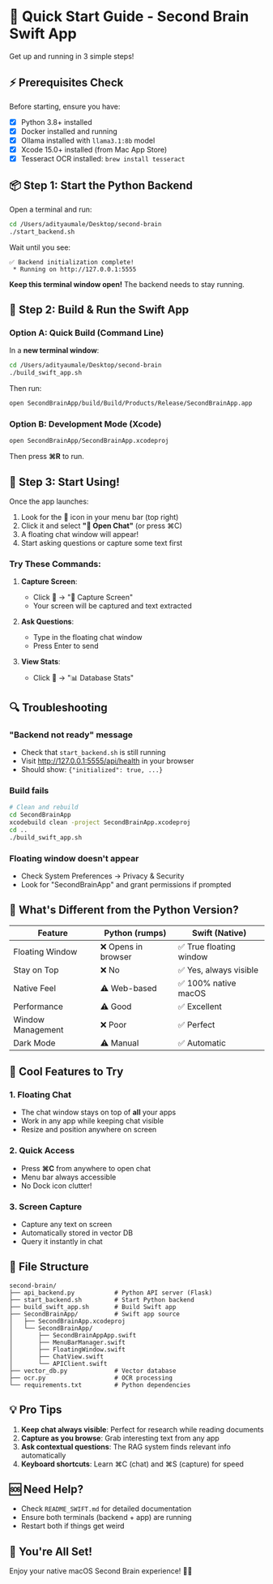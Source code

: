 # 🚀 Quick Start Guide - Second Brain Swift App

Get up and running in 3 simple steps!

## ⚡ Prerequisites Check

Before starting, ensure you have:

- [x] Python 3.8+ installed
- [x] Docker installed and running
- [x] Ollama installed with `llama3.1:8b` model
- [x] Xcode 15.0+ installed (from Mac App Store)
- [x] Tesseract OCR installed: `brew install tesseract`

## 📦 Step 1: Start the Python Backend

Open a terminal and run:

```bash
cd /Users/adityaumale/Desktop/second-brain
./start_backend.sh
```

Wait until you see:
```
✅ Backend initialization complete!
 * Running on http://127.0.0.1:5555
```

**Keep this terminal window open!** The backend needs to stay running.

## 🎨 Step 2: Build & Run the Swift App

### Option A: Quick Build (Command Line)

In a **new terminal window**:

```bash
cd /Users/adityaumale/Desktop/second-brain
./build_swift_app.sh
```

Then run:
```bash
open SecondBrainApp/build/Build/Products/Release/SecondBrainApp.app
```

### Option B: Development Mode (Xcode)

```bash
open SecondBrainApp/SecondBrainApp.xcodeproj
```

Then press **⌘R** to run.

## 🎉 Step 3: Start Using!

Once the app launches:

1. Look for the **🧠** icon in your menu bar (top right)
2. Click it and select **"💬 Open Chat"** (or press ⌘C)
3. A floating chat window will appear!
4. Start asking questions or capture some text first

### Try These Commands:

1. **Capture Screen**: 
   - Click 🧠 → "📸 Capture Screen"
   - Your screen will be captured and text extracted

2. **Ask Questions**:
   - Type in the floating chat window
   - Press Enter to send

3. **View Stats**:
   - Click 🧠 → "📊 Database Stats"

## 🔍 Troubleshooting

### "Backend not ready" message
- Check that `start_backend.sh` is still running
- Visit http://127.0.0.1:5555/api/health in your browser
- Should show: `{"initialized": true, ...}`

### Build fails
```bash
# Clean and rebuild
cd SecondBrainApp
xcodebuild clean -project SecondBrainApp.xcodeproj
cd ..
./build_swift_app.sh
```

### Floating window doesn't appear
- Check System Preferences → Privacy & Security
- Look for "SecondBrainApp" and grant permissions if prompted

## 🎯 What's Different from the Python Version?

| Feature | Python (rumps) | Swift (Native) |
|---------|---------------|----------------|
| Floating Window | ❌ Opens in browser | ✅ True floating window |
| Stay on Top | ❌ No | ✅ Yes, always visible |
| Native Feel | ⚠️ Web-based | ✅ 100% native macOS |
| Performance | ⚠️ Good | ✅ Excellent |
| Window Management | ❌ Poor | ✅ Perfect |
| Dark Mode | ⚠️ Manual | ✅ Automatic |

## 🎨 Cool Features to Try

### 1. Floating Chat
- The chat window stays on top of **all** your apps
- Work in any app while keeping chat visible
- Resize and position anywhere on screen

### 2. Quick Access
- Press **⌘C** from anywhere to open chat
- Menu bar always accessible
- No Dock icon clutter!

### 3. Screen Capture
- Capture any text on screen
- Automatically stored in vector DB
- Query it instantly in chat

## 📁 File Structure

```
second-brain/
├── api_backend.py           # Python API server (Flask)
├── start_backend.sh         # Start Python backend
├── build_swift_app.sh       # Build Swift app
├── SecondBrainApp/          # Swift app source
│   ├── SecondBrainApp.xcodeproj
│   └── SecondBrainApp/
│       ├── SecondBrainAppApp.swift
│       ├── MenuBarManager.swift
│       ├── FloatingWindow.swift
│       ├── ChatView.swift
│       └── APIClient.swift
├── vector_db.py             # Vector database
├── ocr.py                   # OCR processing
└── requirements.txt         # Python dependencies
```

## 💡 Pro Tips

1. **Keep chat always visible**: Perfect for research while reading documents
2. **Capture as you browse**: Grab interesting text from any app
3. **Ask contextual questions**: The RAG system finds relevant info automatically
4. **Keyboard shortcuts**: Learn ⌘C (chat) and ⌘S (capture) for speed

## 🆘 Need Help?

- Check `README_SWIFT.md` for detailed documentation
- Ensure both terminals (backend + app) are running
- Restart both if things get weird

## 🎊 You're All Set!

Enjoy your native macOS Second Brain experience! 🧠✨

